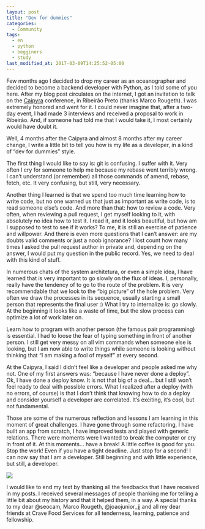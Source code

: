 ```yaml
---
layout: post
title: "Dev for dummies"
categories:
  - Community
tags:
  - en 
  - python
  - begginers
  - study
last_modified_at: 2017-03-09T14:25:52-05:00
---
```


Few months ago I decided to drop my career as an oceanographer and decided to become a backend developer with Python, as I told some of you here. After my blog post circulates on the internet, 
I got an invitation to talk on the [Caipyra](http://caipyra.python.org.br/) conference, in Ribeirão Preto (thanks Marco Rougeth). I was extremely honored and went for it. I could never imagine that, after a two-day event, I had made 3 interviews and received a proposal to work in Ribeirão. And, if someone had told me that I would take it, I most certainly would have doubt it.

Well, 4 months after the Caipyra and almost 8 months after my career change, I write a little bit to tell you how is my life as a developer, in a kind of “dev for dummies” style.

The first thing I would like to say is: git is confusing. I suffer with it. Very often I cry for someone to help me because my rebase went terribly wrong. I can’t understand (or remember) all those commands of amend, rebase, fetch, etc. It very confusing, but still, very necessary.

Another thing I learned is that we spend too much time learning how to write code, but no one warned us that just as important as write code, is to read someone else’s code. And more than that: how to review a code. Very often, when reviewing a pull request, I get myself looking to it, with absolutely no idea how to test it. I read it, and it looks beautiful, but how am I supposed to test to see if it works? To me, it is still an exercise of patience and willpower. And there is even more questions that I can’t answer: are my doubts valid comments or just a noob ignorance? I lost count how many times I asked the pull request author in private and, depending on the answer, I would put my question in the public record. Yes, we need to deal with this kind of stuff.

In numerous chats of the system architetura, or even a simple idea, I have learned that is very important to go slowly on the flux of ideas. I, personally, really have the tendency of to go to the route of the problem. It is very recommendable that we look to the “big picture” of the hole problem. Very often we draw the processes in its sequence, usually starting a small person that represents the final user :) What I try to internalize is: go slowly. At the beginning it looks like a waste of time, but the slow process can optimize a lot of work later on.

Learn how to program with another person (the famous pair programming) is essential. I had to loose the fear of typing something in front of another person. I still get very messy on all vim commands when someone else is looking, but I am now able to write things while someone is looking without thinking that “I am making a fool of myself” at every second.

At the Caipyra, I said I didn’t feel like a developer and people asked me why not. One of my first answers was: “because I have never done a deploy”. Ok, I have done a deploy know. It is not that big of a deal… but I still won’t feel ready to deal with possible errors. What I realized after a deploy (with no errors, of course) is that I don’t think that knowing how to do a deploy and consider yourself a developer are correlated. It’s exciting, it’s cool, but not fundamental.

Those are some of the numerous reflection and lessons I am learning in this moment of great challenges. I have gone through some refactoring, I have built an app from scratch, I have improved tests and played with generic relations. There were moments were I wanted to break the computer or cry in front of it. At this moments… have a break! A little coffee is good for you. Stop the work! Even if you have a tight deadline. Just stop for a second! I can now say that I am a developer. Still beginning and with little experience, but still, a developer.

![](https://cdn-images-1.medium.com/max/800/1*OfxO5mX-CfV3s4gSG9Et5g.jpeg)

I would like to end my text by thanking all the feedbacks that I have received in my posts. I received several messages of people thanking me for telling a little bit about my history and that it helped them, in a way. A special thanks to my dear @seocam, Marco Rougeth, @joaojunior_jj and all my dear friends at Crave Food Services for all tenderness, learning, patience and fellowship.
